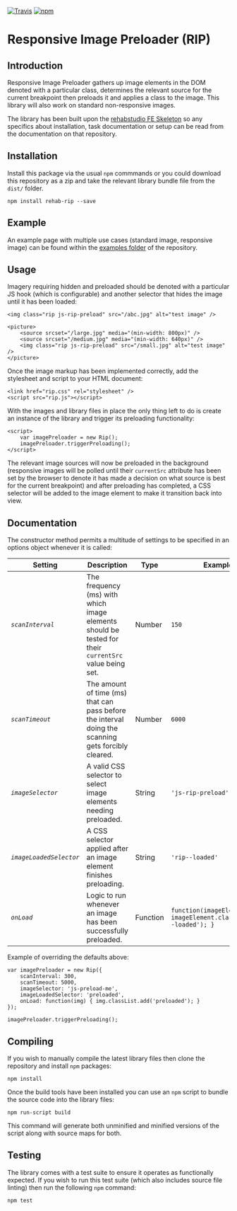 [![Travis](https://img.shields.io/travis/rehabstudio/rehab-rip.svg?maxAge=3601)](https://travis-ci.org/rehabstudio/rehab-rip)
[![npm](https://img.shields.io/npm/v/rehab-rip.svg?maxAge=3601)](https://www.npmjs.com/package/rehab-rip)

# Responsive Image Preloader (RIP)

## Introduction

Responsive Image Preloader gathers up image elements in the DOM denoted with a
particular class, determines the relevant source for the current breakpoint
then preloads it and applies a class to the image. This library will also work
on standard non-responsive images.

The library has been built upon the [rehabstudio
FE Skeleton](https://github.com/rehabstudio/fe-skeleton) so any specifics
about installation, task documentation or setup can be read from the
documentation on that repository.

## Installation

Install this package via the usual `npm` commmands or you could download this
repository as a zip and take the relevant library bundle file from the `dist/`
folder.

    npm install rehab-rip --save

## Example

An example page with multiple use cases (standard image, responsive image) can
be found within the [examples folder](
https://github.com/rehabstudio/rehab-rip/tree/master/examples)
of the repository.

## Usage

Imagery requiring hidden and preloaded should be denoted with a particular JS
hook (which is configurable) and another selector that hides the image until it
has been loaded:

    <img class="rip js-rip-preload" src="/abc.jpg" alt="test image" />

    <picture>
        <source srcset="/large.jpg" media="(min-width: 800px)" />
        <source srcset="/medium.jpg" media="(min-width: 640px)" />
        <img class="rip js-rip-preload" src="/small.jpg" alt="test image" />
    </picture>

Once the image markup has been implemented correctly, add the stylesheet and
script to your HTML document:

    <link href="rip.css" rel="stylesheet" />
    <script src="rip.js"></script>

With the images and library files in place the only thing left to do is
create an instance of the library and trigger its preloading functionality:

    <script>
        var imagePreloader = new Rip();
        imagePreloader.triggerPreloading();
    </script>

The relevant image sources will now be preloaded in the background (responsive
images will be polled until their `currentSrc` attribute has been set by the
browser to denote it has made a decision on what source is best for the current
breakpoint) and after preloading has completed, a CSS selector will be added
to the image element to make it transition back into view.

## Documentation

The constructor method permits a multitude of settings to be specified in an
options object whenever it is called:

| Setting | Description | Type | Example Value |
|---------|-------------|------|---------------|
| *`scanInterval`* | The frequency (ms) with which image elements should be tested for their `currentSrc` value being set. | Number | `150` |
| *`scanTimeout`* | The amount of time (ms) that can pass before the interval doing the scanning gets forcibly cleared. | Number | `6000` |
| *`imageSelector`* | A valid CSS selector to select image elements needing preloaded. | String | `'js-rip-preload'` |
| *`imageLoadedSelector`* | A CSS selector applied after an image element finishes preloading. | String | `'rip--loaded'` |
| *`onLoad`* | Logic to run whenever an image has been successfully preloaded. | Function | `function(imageElement) { imageElement.classList.add('rip--loaded'); }` |

Example of overriding the defaults above:

    var imagePreloader = new Rip({
        scanInterval: 300,
        scanTimeout: 5000,
        imageSelector: 'js-preload-me',
        imageLoadedSelector: 'preloaded',
        onLoad: function(img) { img.classList.add('preloaded'); }
    });

    imagePreloader.triggerPreloading();

## Compiling

If you wish to manually compile the latest library files then clone the
repository and install `npm` packages:

    npm install

Once the build tools have been installed you can use an `npm` script to bundle
the source code into the library files:

    npm run-script build

This command will generate both unminified and minified versions of the script
along with source maps for both.

## Testing

The library comes with a test suite to ensure it operates as functionally
expected. If you wish to run this test suite (which also includes source file
linting) then run the following `npm` command:

    npm test
